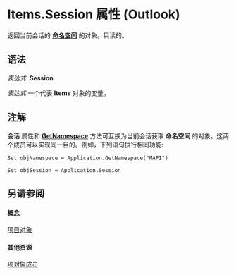 
# Items.Session 属性 (Outlook)

返回当前会话的 **[命名空间](f0dcaa19-07f5-5d42-a3bf-2e42b7885644.md)** 的对象。只读的。


## 语法

 _表达式_. **Session**

 _表达式_ 一个代表 **Items** 对象的变量。


## 注解

 **会话** 属性和 **[GetNamespace](6175d0d9-5a61-ce45-35c0-b70895d757b3.md)** 方法可互换为当前会话获取 **命名空间** 的对象。这两个成员可以实现同一目的。例如，下列语句执行相同功能:


```
Set objNamespace = Application.GetNamespace("MAPI") 
```


```
Set objSession = Application.Session
```


## 另请参阅


#### 概念


[项目对象](3a99730b-e62a-5ca6-f6ec-911c95173242.md)
#### 其他资源


[项对象成员](bcc2cf6c-b6fb-e1a2-1d5c-d7e2bdf6b7dc.md)